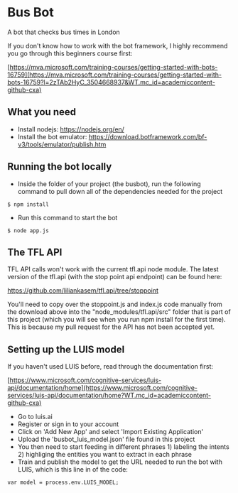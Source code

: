 # Bus Bot
A bot that checks bus times in London

If you don't know how to work with the bot framework, I highly recommend you go through this beginners course first: 

[https://mva.microsoft.com/training-courses/getting-started-with-bots-16759](https://mva.microsoft.com/training-courses/getting-started-with-bots-16759?l=2zTAb2HyC_3504668937&WT.mc_id=academiccontent-github-cxa)

## What you need

* Install nodejs: https://nodejs.org/en/
* Install the bot emulator: https://download.botframework.com/bf-v3/tools/emulator/publish.htm

## Running the bot locally

* Inside the folder of your project (the busbot), run the following command to pull down all of the dependencies needed for the project
```
$ npm install
```
* Run this command to start the bot
```
$ node app.js
```
## The TFL API

TFL API calls won't work with the current tfl.api node module. The latest version of the tfl.api (with the stop point api endpoint) can be found here:

https://github.com/liliankasem/tfl.api/tree/stoppoint

You'll need to copy over the stoppoint.js and index.js code manually from the download above into the "node_modules/tfl.api/src" folder that is part of this project (which you will see when you run npm install for the first time). This is because my pull request for the API has not been accepted yet.

## Setting up the LUIS model

If you haven't used LUIS before, read through the documentation first: 

[https://www.microsoft.com/cognitive-services/luis-api/documentation/home](https://www.microsoft.com/cognitive-services/luis-api/documentation/home?WT.mc_id=academiccontent-github-cxa)

* Go to luis.ai
* Register or sign in to your account
* Click on 'Add New App' and select 'Import Existing Application'
* Upload the 'busbot_luis_model.json' file found in this project
* You then need to start feeding in different phrases 1) labeling the intents 2) highliging the entities you want to extract in each phrase
* Train and publish the model to get the URL needed to run the bot with LUIS, which is this line in of the code:
```
var model = process.env.LUIS_MODEL;
```
